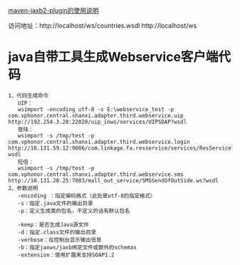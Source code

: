 [maven-jaxb2-plugin的使用说明](https://github.com/highsource/maven-jaxb2-plugin/wiki/Use-Separate-Target-Directories-for-Separate-Executions)

访问地址：http://localhost/ws/countries.wsdl
http://localhost/ws


# java自带工具生成Webservice客户端代码
```
1、代码生成命令
   UIP：
   wsimport -encoding utf-8 -s E:\webservice_test -p com.vphonor.central.shanxi.adapter.third.webservice.uip http://192.254.3.28:22020/uip_inws/services/UIPSOAP?wsdl
   登陆：
   wsimport -s /tmp/test -p com.vphonor.central.shanxi.adapter.third.webservice.login http://10.131.59.12:9086/com.linkage.fa.resservice/services/ResService?wsdl
   短信：
   wsimport -s /tmp/test -p com.vphonor.central.shanxi.adapter.third.webservice.sms http://10.131.20.25:7003/mall_out_service/SMSSendOfOutSide.ws?wsdl
2、参数说明
   -encoding ：指定编码格式（此处是utf-8的指定格式）
   -s：指定.java文件的输出目录
   -p：定义生成类的包名，不定义的话有默认包名

   -keep：是否生成Java源文件
   -d：指定.class文件的输出目录
   -verbose：在控制台显示输出信息
   -b：指定jaxws/jaxb绑定文件或额外的schemas
   -extension：使用扩展来支持SOAP1.2
```